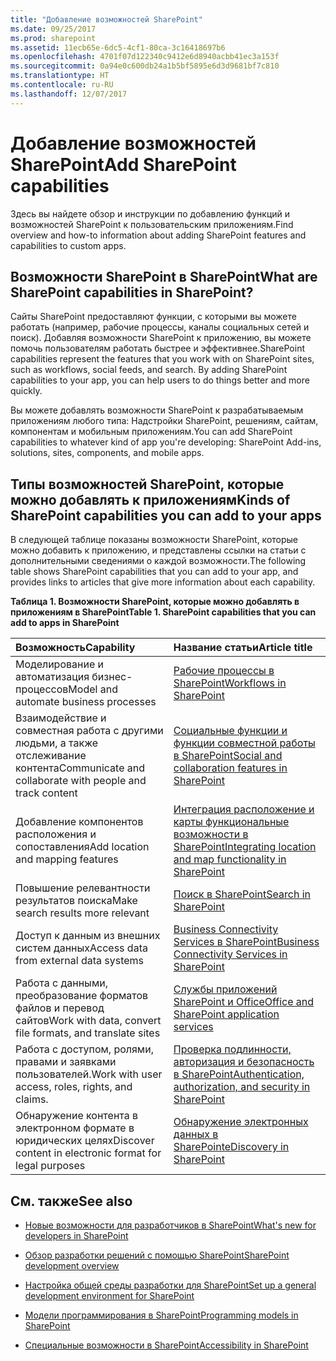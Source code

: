 ```yaml
---
title: "Добавление возможностей SharePoint"
ms.date: 09/25/2017
ms.prod: sharepoint
ms.assetid: 11ecb65e-6dc5-4cf1-80ca-3c16418697b6
ms.openlocfilehash: 4701f07d122340c9412e6d8940acbb41ec3a153f
ms.sourcegitcommit: 0a94e0c600db24a1b5bf5895e6d3d9681bf7c810
ms.translationtype: HT
ms.contentlocale: ru-RU
ms.lasthandoff: 12/07/2017
---
```

# <a name="add-sharepoint-capabilities"></a><span data-ttu-id="a0dc2-102">Добавление возможностей SharePoint</span><span class="sxs-lookup"><span data-stu-id="a0dc2-102">Add SharePoint capabilities</span></span>
<span data-ttu-id="a0dc2-103">Здесь вы найдете обзор и инструкции по добавлению функций и возможностей SharePoint к пользовательским приложениям.</span><span class="sxs-lookup"><span data-stu-id="a0dc2-103">Find overview and how-to information about adding SharePoint features and capabilities to custom apps.</span></span>
## <a name="what-are-sharepoint-capabilities-in-sharepoint"></a><span data-ttu-id="a0dc2-104">Возможности SharePoint в SharePoint</span><span class="sxs-lookup"><span data-stu-id="a0dc2-104">What are SharePoint capabilities in SharePoint?</span></span>
<span data-ttu-id="a0dc2-105"><a name="bkmk_whatIs"> </a></span><span class="sxs-lookup"><span data-stu-id="a0dc2-105"><a name="bkmk_whatIs"> </a></span></span>

<span data-ttu-id="a0dc2-p101">Сайты SharePoint предоставляют функции, с которыми вы можете работать (например, рабочие процессы, каналы социальных сетей и поиск). Добавляя возможности SharePoint к приложению, вы можете помочь пользователям работать быстрее и эффективнее.</span><span class="sxs-lookup"><span data-stu-id="a0dc2-p101">SharePoint capabilities represent the features that you work with on SharePoint sites, such as workflows, social feeds, and search. By adding SharePoint capabilities to your app, you can help users to do things better and more quickly.</span></span>
  
    
    
<span data-ttu-id="a0dc2-108">Вы можете добавлять возможности SharePoint к разрабатываемым приложениям любого типа: Надстройки SharePoint, решениям, сайтам, компонентам и мобильным приложениям.</span><span class="sxs-lookup"><span data-stu-id="a0dc2-108">You can add SharePoint capabilities to whatever kind of app you're developing: SharePoint Add-ins, solutions, sites, components, and mobile apps.</span></span>
  
    
    

## <a name="kinds-of-sharepoint-capabilities-you-can-add-to-your-apps"></a><span data-ttu-id="a0dc2-109">Типы возможностей SharePoint, которые можно добавлять к приложениям</span><span class="sxs-lookup"><span data-stu-id="a0dc2-109">Kinds of SharePoint capabilities you can add to your apps</span></span>
<span data-ttu-id="a0dc2-110"><a name="bkmk_inThisSection"> </a></span><span class="sxs-lookup"><span data-stu-id="a0dc2-110"><a name="bkmk_inThisSection"> </a></span></span>

<span data-ttu-id="a0dc2-111">В следующей таблице показаны возможности SharePoint, которые можно добавить к приложению, и представлены ссылки на статьи с дополнительными сведениями о каждой возможности.</span><span class="sxs-lookup"><span data-stu-id="a0dc2-111">The following table shows SharePoint capabilities that you can add to your app, and provides links to articles that give more information about each capability.</span></span>
  
    
    

<span data-ttu-id="a0dc2-112">**Таблица 1. Возможности SharePoint, которые можно добавлять в приложениям в SharePoint**</span><span class="sxs-lookup"><span data-stu-id="a0dc2-112">**Table 1. SharePoint capabilities that you can add to apps in SharePoint**</span></span>


|<span data-ttu-id="a0dc2-113">**Возможность**</span><span class="sxs-lookup"><span data-stu-id="a0dc2-113">**Capability**</span></span>|<span data-ttu-id="a0dc2-114">**Название статьи**</span><span class="sxs-lookup"><span data-stu-id="a0dc2-114">**Article title**</span></span>|
|:-----|:-----|
|<span data-ttu-id="a0dc2-115">Моделирование и автоматизация бизнес-процессов</span><span class="sxs-lookup"><span data-stu-id="a0dc2-115">Model and automate business processes</span></span>  <br/> | [<span data-ttu-id="a0dc2-116">Рабочие процессы в SharePoint</span><span class="sxs-lookup"><span data-stu-id="a0dc2-116">Workflows in SharePoint</span></span>](workflows-in-sharepoint.md) <br/> |
|<span data-ttu-id="a0dc2-117">Взаимодействие и совместная работа с другими людьми, а также отслеживание контента</span><span class="sxs-lookup"><span data-stu-id="a0dc2-117">Communicate and collaborate with people and track content</span></span>  <br/> | [<span data-ttu-id="a0dc2-118">Социальные функции и функции совместной работы в SharePoint</span><span class="sxs-lookup"><span data-stu-id="a0dc2-118">Social and collaboration features in SharePoint</span></span>](social-and-collaboration-features-in-sharepoint.md) <br/> |
|<span data-ttu-id="a0dc2-119">Добавление компонентов расположения и сопоставления</span><span class="sxs-lookup"><span data-stu-id="a0dc2-119">Add location and mapping features</span></span>  <br/> | [<span data-ttu-id="a0dc2-120">Интеграция расположение и карты функциональные возможности в SharePoint</span><span class="sxs-lookup"><span data-stu-id="a0dc2-120">Integrating location and map functionality in SharePoint</span></span>](integrating-location-and-map-functionality-in-sharepoint.md) <br/> |
|<span data-ttu-id="a0dc2-121">Повышение релевантности результатов поиска</span><span class="sxs-lookup"><span data-stu-id="a0dc2-121">Make search results more relevant</span></span>  <br/> | [<span data-ttu-id="a0dc2-122">Поиск в SharePoint</span><span class="sxs-lookup"><span data-stu-id="a0dc2-122">Search in SharePoint</span></span>](search-in-sharepoint.md) <br/> |
|<span data-ttu-id="a0dc2-123">Доступ к данным из внешних систем данных</span><span class="sxs-lookup"><span data-stu-id="a0dc2-123">Access data from external data systems</span></span>  <br/> | [<span data-ttu-id="a0dc2-124">Business Connectivity Services в SharePoint</span><span class="sxs-lookup"><span data-stu-id="a0dc2-124">Business Connectivity Services in SharePoint</span></span>](business-connectivity-services-in-sharepoint.md) <br/> |
|<span data-ttu-id="a0dc2-125">Работа с данными, преобразование форматов файлов и перевод сайтов</span><span class="sxs-lookup"><span data-stu-id="a0dc2-125">Work with data, convert file formats, and translate sites</span></span>  <br/> | [<span data-ttu-id="a0dc2-126">Службы приложений SharePoint и Office</span><span class="sxs-lookup"><span data-stu-id="a0dc2-126">Office and SharePoint application services</span></span>](office-and-sharepoint-application-services.md) <br/> |
|<span data-ttu-id="a0dc2-127">Работа с доступом, ролями, правами и заявками пользователей.</span><span class="sxs-lookup"><span data-stu-id="a0dc2-127">Work with user access, roles, rights, and claims.</span></span>  <br/> | [<span data-ttu-id="a0dc2-128">Проверка подлинности, авторизация и безопасность в SharePoint</span><span class="sxs-lookup"><span data-stu-id="a0dc2-128">Authentication, authorization, and security in SharePoint</span></span>](authentication-authorization-and-security-in-sharepoint.md) <br/> |
|<span data-ttu-id="a0dc2-129">Обнаружение контента в электронном формате в юридических целях</span><span class="sxs-lookup"><span data-stu-id="a0dc2-129">Discover content in electronic format for legal purposes</span></span>  <br/> | [<span data-ttu-id="a0dc2-130">Обнаружение электронных данных в SharePoint</span><span class="sxs-lookup"><span data-stu-id="a0dc2-130">eDiscovery in SharePoint</span></span>](ediscovery-in-sharepoint.md) <br/> |
   

## <a name="see-also"></a><span data-ttu-id="a0dc2-131">См. также</span><span class="sxs-lookup"><span data-stu-id="a0dc2-131">See also</span></span>
<span data-ttu-id="a0dc2-132"><a name="bk_addresources"> </a></span><span class="sxs-lookup"><span data-stu-id="a0dc2-132"><a name="bk_addresources"> </a></span></span>


-  [<span data-ttu-id="a0dc2-133">Новые возможности для разработчиков в SharePoint</span><span class="sxs-lookup"><span data-stu-id="a0dc2-133">What's new for developers in SharePoint</span></span>](what-s-new-for-developers-in-sharepoint.md)
    
  
-  [<span data-ttu-id="a0dc2-134">Обзор разработки решений с помощью SharePoint</span><span class="sxs-lookup"><span data-stu-id="a0dc2-134">SharePoint development overview</span></span>](sharepoint-development-overview.md)
    
  
-  [<span data-ttu-id="a0dc2-135">Настройка общей среды разработки для SharePoint</span><span class="sxs-lookup"><span data-stu-id="a0dc2-135">Set up a general development environment for SharePoint</span></span>](set-up-a-general-development-environment-for-sharepoint.md)
    
  
-  [<span data-ttu-id="a0dc2-136">Модели программирования в SharePoint</span><span class="sxs-lookup"><span data-stu-id="a0dc2-136">Programming models in SharePoint</span></span>](programming-models-in-sharepoint.md)
    
  
-  [<span data-ttu-id="a0dc2-137">Специальные возможности в SharePoint</span><span class="sxs-lookup"><span data-stu-id="a0dc2-137">Accessibility in SharePoint</span></span>](accessibility-in-sharepoint.md)
    
  

  
    
    

